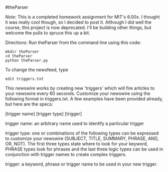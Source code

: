 #theParser

*Note*: This is a completed homework assignment for MIT's 6.00x. I thought it was really cool though, so I decided to post it. Although I did well the course, this project is now deprecated. I'll be building other things, but welcome the pulls to spruce this up a bit.

Directions: Run theParser from the command line using this code:

    mkdir theParser
    cd theParser
    python theParser.py

To change the newsfeed, type

    edit triggers.txt

This newswire works by creating new 'triggers' which will fire articles to your newswire every 60 seconds. Customize your newswire using the following format in triggers.txt. A few examples have been provided already, but here are the specs:

[trigger name] [trigger type] [trigger]

  trigger name: an arbitrary name used to identify a particular trigger

  trigger type: one or combinations of the following types can be expressed to customize your newswire (SUBJECT, TITLE, SUMMARY, PHRASE, AND, OR, NOT). The first three types state where to look for your keyword, PHRASE types look for phrases and the last three logic types can be used in conjunction with trigger names to create complex triggers.

  trigger: a keyword, phrase or trigger name to be used in your new trigger.